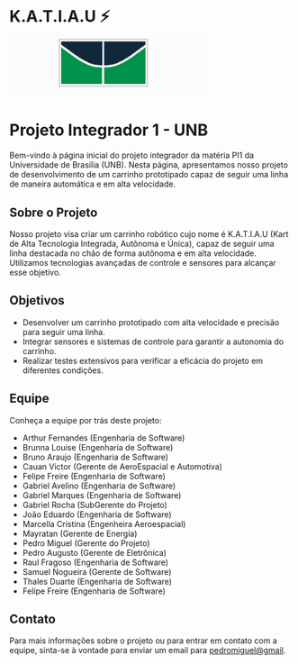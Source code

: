 # K.A.T.I.A.U ⚡ ![UNB](img/Unb.png)

# Projeto Integrador 1 - UNB

Bem-vindo à página inicial do projeto integrador da matéria PI1 da Universidade de Brasília (UNB). Nesta página, apresentamos nosso projeto de desenvolvimento de um carrinho prototipado capaz de seguir uma linha de maneira automática e em alta velocidade.

## Sobre o Projeto

Nosso projeto visa criar um carrinho robótico cujo nome é K.A.T.I.A.U (Kart de Alta Tecnologia Integrada, Autônoma e Única), capaz de seguir uma linha destacada no chão de forma autônoma e em alta velocidade. Utilizamos tecnologias avançadas de controle e sensores para alcançar esse objetivo.

## Objetivos

- Desenvolver um carrinho prototipado com alta velocidade e precisão para seguir uma linha.
- Integrar sensores e sistemas de controle para garantir a autonomia do carrinho.
- Realizar testes extensivos para verificar a eficácia do projeto em diferentes condições.

## Equipe

Conheça a equipe por trás deste projeto:

- Arthur Fernandes (Engenharia de Software)
- Brunna Louise (Engenharia de Software)
- Bruno Araujo (Engenharia de Software)
- Cauan Victor (Gerente de AeroEspacial e Automotiva)
- Felipe Freire (Engenharia de Software)
- Gabriel Avelino (Engenharia de Software)
- Gabriel Marques (Engenharia de Software)
- Gabriel Rocha (SubGerente do Projeto)
- João Eduardo (Engenharia de Software)
- Marcella Cristina (Engenheira Aeroespacial)
- Mayratan (Gerente de Energia)
- Pedro Miguel (Gerente do Projeto)
- Pedro Augusto (Gerente de Eletrônica)
- Raul Fragoso (Engenharia de Software)
- Samuel Nogueira (Gerente de Software)
- Thales Duarte (Engenharia de Software)
- Felipe Freire (Engenharia de Software)

## Contato

Para mais informações sobre o projeto ou para entrar em contato com a equipe, sinta-se à vontade para enviar um email para [pedromiguel@gmail](mailto:trabalhos.pedromiguel@gmail.com).